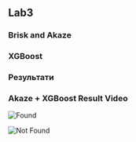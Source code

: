 ## Lab3

### Brisk and Akaze

### XGBoost

### Результати 


### Akaze + XGBoost Result Video

![Found](xgb_model_akaze_with_notebook.gif)

![Not Found](xgb_model_akaze_without_notebook.gif)




